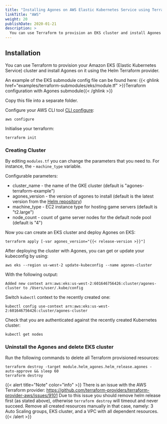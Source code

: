 ```yaml
---
title: "Installing Agones on AWS Elastic Kubernetes Service using Terraform"
linkTitle: "AWS"
weight: 20
publishDate: 2020-01-21
description: >
  You can use Terraform to provision an EKS cluster and install Agones on it.
---
```


## Installation

You can use Terraform to provision your Amazon EKS (Elastic Kubernetes Service) cluster and install Agones on it using the Helm Terraform provider.

An example of the EKS submodule config file can be found here:
 {{< ghlink href="examples/terraform-submodules/eks/module.tf" >}}Terraform configuration with Agones submodule{{< /ghlink >}}

Copy this file into a separate folder.

Configure your AWS CLI tool [CLI configure](https://docs.aws.amazon.com/cli/latest/userguide/cli-chap-configure.html):
```
aws configure
```

Initialise your terraform:
```
terraform init
```

### Creating Cluster

By editing `modules.tf` you can change the parameters that you need to. For instance, the - `machine_type` variable.

Configurable parameters:

- cluster_name - the name of the GKE cluster (default is "agones-terraform-example")
- agones_version - the version of agones to install (default is the latest version from the [Helm repository](https://agones.dev/chart/stable))
- machine_type - EC2 instance type for hosting game servers (default is "t2.large")
- node_count - count of game server nodes for the default node pool (default is "4")

Now you can create an EKS cluster and deploy Agones on EKS:
```
terraform apply [-var agones_version="{{< release-version >}}"]
```

After deploying the cluster with Agones, you can get or update your kubeconfig by using:
```
aws eks --region us-west-2 update-kubeconfig --name agones-cluster
```

With the following output:
```
Added new context arn:aws:eks:us-west-2:601646756426:cluster/agones-cluster to /Users/user/.kube/config
```

Switch `kubectl` context to the recently created one:
```
kubectl config use-context arn:aws:eks:us-west-2:601646756426:cluster/agones-cluster
```

Check that you are authenticated against the recently created Kubernetes cluster:
```
kubectl get nodes
```

### Uninstall the Agones and delete EKS cluster

Run the following commands to delete all Terraform provisioned resources:
```
terraform destroy -target module.helm_agones.helm_release.agones -auto-approve && sleep 60
terraform destroy
```

{{< alert title="Note" color="info" >}}
There is an issue with the AWS Terraform provider:
https://github.com/terraform-providers/terraform-provider-aws/issues/9101
Due to this issue you should remove helm release first (as stated above), 
otherwise `terraform destroy` will timeout and never succeed.
Remove all created resources manually in that case, namely: 3 Auto Scaling groups, EKS cluster, and a VPC with all dependent resources.
{{< /alert >}}
